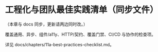 # 工程化与团队最佳实践清单（同步文件）

（本章与 docs 同步，更新请两边同时改。）

覆盖通用、异步、组件/a11y、HTTP/契约、覆盖门禁、CI/CD 与协作的检查项。

详见 docs/chapters/11a-best-practices-checklist.md。